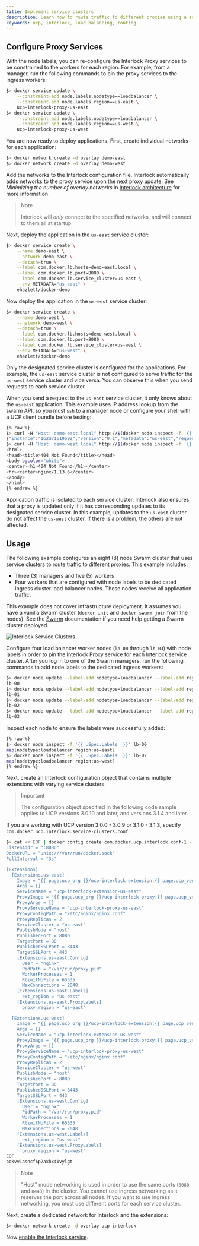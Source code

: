 ```yaml
---
title: Implement service clusters
description: Learn how to route traffic to different proxies using a service cluster.
keywords: ucp, interlock, load balancing, routing
---
```


## Configure Proxy Services
With the node labels, you can re-configure the Interlock Proxy services to be constrained to the
workers for each region. For example, from a manager, run the following commands to pin the proxy services to the ingress workers:

```bash
$> docker service update \
    --constraint-add node.labels.nodetype==loadbalancer \
    --constraint-add node.labels.region==us-east \
    ucp-interlock-proxy-us-east
$> docker service update \
    --constraint-add node.labels.nodetype==loadbalancer \
    --constraint-add node.labels.region==us-west \
    ucp-interlock-proxy-us-west
```

You are now ready to deploy applications. First, create individual networks for each application:

```bash
$> docker network create -d overlay demo-east
$> docker network create -d overlay demo-west
```

Add the networks to the Interlock configuration file. Interlock automatically adds networks to the proxy service upon the next proxy update. See *Minimizing the number of overlay networks* in [Interlock architecture](https://docs.docker.com/ee/ucp/interlock/architecture/) for more information. 

> Note
> 
> Interlock will _only_ connect to the specified networks, and will connect to them all at startup.

Next, deploy the application in the `us-east` service cluster:

```bash
$> docker service create \
    --name demo-east \
    --network demo-east \
    --detach=true \
    --label com.docker.lb.hosts=demo-east.local \
    --label com.docker.lb.port=8080 \
    --label com.docker.lb.service_cluster=us-east \
    --env METADATA="us-east" \
    ehazlett/docker-demo
```

Now deploy the application in the `us-west` service cluster:

```bash
$> docker service create \
    --name demo-west \
    --network demo-west \
    --detach=true \
    --label com.docker.lb.hosts=demo-west.local \
    --label com.docker.lb.port=8080 \
    --label com.docker.lb.service_cluster=us-west \
    --env METADATA="us-west" \
    ehazlett/docker-demo
```

Only the designated service cluster is configured for the applications. For example, the `us-east` service cluster
is not configured to serve traffic for the `us-west` service cluster and vice versa. You can observe this when you
send requests to each service cluster.

When you send a request to the `us-east` service cluster, it only knows about the `us-east` application. This example uses IP address lookup from the swarm API, so you must `ssh` to a manager node or configure your shell with a UCP client bundle before testing:

```bash
{% raw %}
$> curl -H "Host: demo-east.local" http://$(docker node inspect -f '{{ .Status.Addr  }}' lb-00):8080/ping
{"instance":"1b2d71619592","version":"0.1","metadata":"us-east","request_id":"3d57404cf90112eee861f9d7955d044b"}
$> curl -H "Host: demo-west.local" http://$(docker node inspect -f '{{ .Status.Addr  }}' lb-00):8080/ping
<html>
<head><title>404 Not Found</title></head>
<body bgcolor="white">
<center><h1>404 Not Found</h1></center>
<hr><center>nginx/1.13.6</center>
</body>
</html>
{% endraw %}
```

Application traffic is isolated to each service cluster.  Interlock also ensures that a proxy is updated only if it has corresponding updates to its designated service cluster. In this example, updates to the `us-east` cluster do not affect the `us-west` cluster.  If there is a problem, the others are not affected.

## Usage

The following example configures an eight (8) node Swarm cluster that uses service clusters
to route traffic to different proxies. This example includes:

- Three (3) managers and five (5) workers 
- Four workers that are configured with node labels to be dedicated
ingress cluster load balancer nodes. These nodes receive all application traffic.

This example does not cover infrastructure deployment.
It assumes you have a vanilla Swarm cluster (`docker init` and `docker swarm join` from the nodes).
See the [Swarm](https://docs.docker.com/engine/swarm/) documentation if you need help
getting a Swarm cluster deployed.

![Interlock Service Clusters](../../images/interlock_service_clusters.png)

Configure four load balancer worker nodes (`lb-00` through `lb-03`) with node labels in order to pin the Interlock Proxy
service for each Interlock service cluster.  After you log in to one of the Swarm managers, run the following commands to add node labels to the dedicated ingress workers:

```bash
$> docker node update --label-add nodetype=loadbalancer --label-add region=us-east lb-00
lb-00
$> docker node update --label-add nodetype=loadbalancer --label-add region=us-east lb-01
lb-01
$> docker node update --label-add nodetype=loadbalancer --label-add region=us-west lb-02
lb-02
$> docker node update --label-add nodetype=loadbalancer --label-add region=us-west lb-03
lb-03
```

Inspect each node to ensure the labels were successfully added:

```bash
{% raw %}
$> docker node inspect -f '{{ .Spec.Labels  }}' lb-00
map[nodetype:loadbalancer region:us-east]
$> docker node inspect -f '{{ .Spec.Labels  }}' lb-02
map[nodetype:loadbalancer region:us-west]
{% endraw %}
```

Next, create an Interlock configuration object that contains multiple extensions with varying service clusters.

> Important
> 
> The configuration object specified in the following code sample applies to UCP versions 3.0.10 and later, and versions 3.1.4 and later.

If you are working with UCP version 3.0.0 - 3.0.9 or 3.1.0 - 3.1.3, specify `com.docker.ucp.interlock.service-clusters.conf`.

```bash
$> cat << EOF | docker config create com.docker.ucp.interlock.conf-1 -
ListenAddr = ":8080"
DockerURL = "unix:///var/run/docker.sock"
PollInterval = "3s"

[Extensions]
  [Extensions.us-east]
    Image = "{{ page.ucp_org }}/ucp-interlock-extension:{{ page.ucp_version }}"
    Args = []
    ServiceName = "ucp-interlock-extension-us-east"
    ProxyImage = "{{ page.ucp_org }}/ucp-interlock-proxy:{{ page.ucp_version }}"
    ProxyArgs = []
    ProxyServiceName = "ucp-interlock-proxy-us-east"
    ProxyConfigPath = "/etc/nginx/nginx.conf"
    ProxyReplicas = 2
    ServiceCluster = "us-east"
    PublishMode = "host"
    PublishedPort = 8080
    TargetPort = 80
    PublishedSSLPort = 8443
    TargetSSLPort = 443
    [Extensions.us-east.Config]
      User = "nginx"
      PidPath = "/var/run/proxy.pid"
      WorkerProcesses = 1
      RlimitNoFile = 65535
      MaxConnections = 2048
    [Extensions.us-east.Labels]
      ext_region = "us-east"
    [Extensions.us-east.ProxyLabels]
      proxy_region = "us-east"

  [Extensions.us-west]
    Image = "{{ page.ucp_org }}/ucp-interlock-extension:{{ page.ucp_version }}"
    Args = []
    ServiceName = "ucp-interlock-extension-us-west"
    ProxyImage = "{{ page.ucp_org }}/ucp-interlock-proxy:{{ page.ucp_version }}"
    ProxyArgs = []
    ProxyServiceName = "ucp-interlock-proxy-us-west"
    ProxyConfigPath = "/etc/nginx/nginx.conf"
    ProxyReplicas = 2
    ServiceCluster = "us-west"
    PublishMode = "host"
    PublishedPort = 8080
    TargetPort = 80
    PublishedSSLPort = 8443
    TargetSSLPort = 443
    [Extensions.us-west.Config]
      User = "nginx"
      PidPath = "/var/run/proxy.pid"
      WorkerProcesses = 1
      RlimitNoFile = 65535
      MaxConnections = 2048
    [Extensions.us-west.Labels]
      ext_region = "us-west"
    [Extensions.us-west.ProxyLabels]
      proxy_region = "us-west"
EOF
oqkvv1asncf6p2axhx41vylgt
```
> Note 
> 
> "Host" mode networking is used in order to use the same ports (`8080` and `8443`) in the cluster. You cannot use ingress
> networking as it reserves the port across all nodes. If you want to use ingress networking, you must use different ports
> for each service cluster.

Next, create a dedicated network for Interlock and the extensions:

```bash
$> docker network create -d overlay ucp-interlock
```

Now [enable the Interlock service](../deploy/index.md#enable-layer-7-routing).
